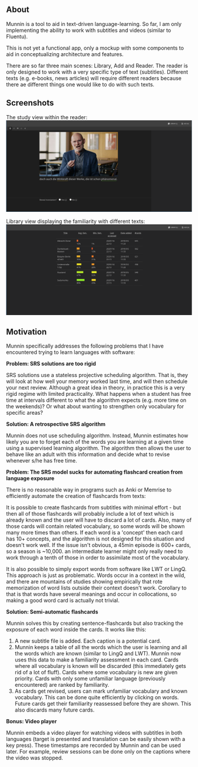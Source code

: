 ## About

Munnin is a tool to aid in text-driven language-learning. So far, I am only implementing the ability to work with subtitles and videos (similar to Fluentu).

This is not yet a functional app, only a mockup with some components to aid in conceptualizing architecture and features.

There are so far three main scenes: Library, Add and Reader. The reader is only designed to work with a very specific type of text (subtitles). Different texts (e.g. e-books, news articles) will require different readers because there ae different things one would like to do with such texts.

## Screenshots

The study view within the reader:
![](./img/reader.png)

Library view displaying the familiarity with different texts:
![](./img/library.png)

## Motivation

Munnin specifically addresses the following problems that I have encountered trying to learn languages with software:

**Problem: SRS solutions are too rigid**

SRS solutions use a stateless projective scheduling algorithm. That is, they will look at how well your memory worked last time, and will then schedule your next review. Although a great idea in theory, in practice this is a very rigid regime with limited practicality. What happens when a student has free time at intervals different to what the algorithm expects (e.g. more time on the weekends)? Or what about wanting to strengthen only vocabulary for specific areas?

**Solution: A retrospective SRS algorithm**

Munnin does not use scheduling algorithm. Instead, Munnin estimates how likely you are to forget each of the words you are learning at a given time using a supervised learning algorithm. The algorithm then allows the user to behave like an adult with this information and decide what to revise whenever s/he has free time.

**Problem: The SRS model sucks for automating flashcard creation from language exposure**

There is no reasonable way in programs such as Anki or Memrise to efficiently automate the creation of flashcards from texts:

It is possible to create flashcards from subtitles with minimal effort - but then all of those flashcards will probably include a lot of text which is already known and the user will have to discard a lot of cards. Also, many of those cards will contain related vocabulary, so some words will be shown many more times than others. If each word is a 'concept' then each card has 10+ concepts, and the algorithm is not designed for this situation and doesn't work well. If the issue isn't obvious, a 45min episode is 600+ cards, so a season is ~10,000. an intermediate learner might only really need to work through a tenth of those in order to assimilate most of the vocabulary.

It is also possible to simply export words from software like LWT or LingQ. This approach is just as problematic. Words occur in a context in the wild, and there are mountains of studies showing empirically that rote memorization of word lists outside their context doesn't work. Corollary to that is that words have several meanings and occur in collocations, so making a good word card is actually not trivial.

**Solution: Semi-automatic flashcards**

Munnin solves this by creating sentence-flashcards but also tracking the exposure of each word inside the cards. It works like this:

1. A new subtitle file is added. Each caption is a potential card.
2. Munnin keeps a table of all the words which the user is learning and all the words which are known (similar to LingQ and LWT). Munnin now uses this data to make a familiarity assessment in each card. Cards where all vocabulary is known will be discarded (this immediately gets rid of a lot of fluff). Cards where some vocabulary is new are given priority. Cards with only some unfamiliar language (previously encountered) are ranked by familiarity.
3. As cards get revised, users can mark unfamiliar vocabulary and known vocabulary. This can be done quite efficiently by clicking on words. Future cards get their familiarity reassessed before they are shown. This also discards many future cards.

**Bonus: Video player**

Munnin embeds a video player for watching videos with subtitles in both languages (target is presented and translation can be easily shown with a key press). These timestamps are recorded by Munnin and can be used later. For example, review sessions can be done only on the captions where the video was stopped.
